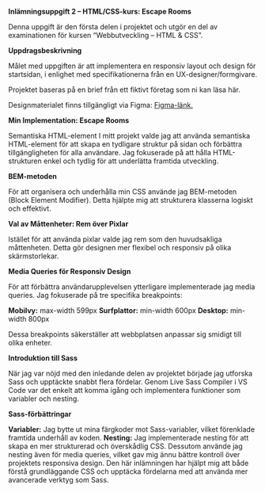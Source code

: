 **Inlämningsuppgift 2 – HTML/CSS-kurs: Escape Rooms**

Denna uppgift är den första delen i projektet och utgör en del av examinationen för kursen “Webbutveckling – HTML & CSS”.

**Uppdragsbeskrivning**

Målet med uppgiften är att implementera en responsiv layout och design för startsidan, i enlighet med specifikationerna från en UX-designer/formgivare.

Projektet baseras på en brief från ett fiktivt företag som ni kan läsa här.

Designmaterialet finns tillgängligt via Figma: [Figma-länk.](https://www.figma.com/file/0CWDexKE9i3I3yZFiFeDCE)

**Min Implementation: Escape Rooms**

Semantiska HTML-element
I mitt projekt valde jag att använda semantiska HTML-element för att skapa en tydligare struktur på sidan och förbättra tillgängligheten för alla användare. Jag fokuserade på att hålla HTML-strukturen enkel och tydlig för att underlätta framtida utveckling.

**BEM-metoden**

För att organisera och underhålla min CSS använde jag BEM-metoden (Block Element Modifier). Detta hjälpte mig att strukturera klasserna logiskt och effektivt.

**Val av Måttenheter: Rem över Pixlar**

Istället för att använda pixlar valde jag rem som den huvudsakliga måttenheten. Detta gör designen mer flexibel och responsiv på olika skärmstorlekar.

**Media Queries för Responsiv Design**

För att förbättra användarupplevelsen ytterligare implementerade jag media queries. Jag fokuserade på tre specifika breakpoints:

**Mobilvy:** max-width 599px
**Surfplattor:** min-width 600px
**Desktop:** min-width 800px

Dessa breakpoints säkerställer att webbplatsen anpassar sig smidigt till olika enheter.

**Introduktion till Sass**

När jag var nöjd med den inledande delen av projektet började jag utforska Sass och upptäckte snabbt flera fördelar. Genom Live Sass Compiler i VS Code var det enkelt att komma igång och implementera funktioner som variabler och nesting.

**Sass-förbättringar**

**Variabler:** Jag bytte ut mina färgkoder mot Sass-variabler, vilket förenklade framtida underhåll av koden.
**Nesting:** Jag implementerade nesting för att skapa en mer strukturerad och överskådlig CSS. Dessutom använde jag nesting även för media queries, vilket gav mig ännu bättre kontroll över projektets responsiva design.
Den här inlämningen har hjälpt mig att både förstå grundläggande CSS och upptäcka fördelarna med att använda mer avancerade verktyg som Sass.
